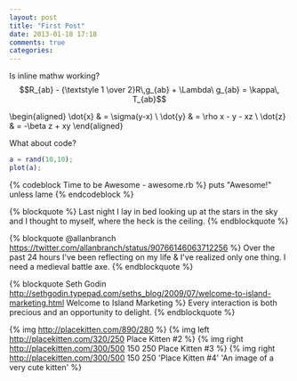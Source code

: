 ```yaml
---
layout: post
title: "First Post"
date: 2013-01-18 17:18
comments: true
categories: 
---
```


Is inline mathw working? $$R_{ab} - {\textstyle 1 \over 2}R\,g_{ab} + \Lambda\ g_{ab} = \kappa\, T_{ab}$$

\begin{aligned}
\dot{x} & = \sigma(y-x) \\
\dot{y} & = \rho x - y - xz \\
\dot{z} & = -\beta z + xy
\end{aligned}

What about code?

``` matlab [blog code test]
a = rand(10,10);
plot(a);

```

{% codeblock Time to be Awesome - awesome.rb %}
puts "Awesome!" unless lame
{% endcodeblock %}

{% blockquote %}
Last night I lay in bed looking up at the stars in the sky and I thought to myself, where the heck is the ceiling.
{% endblockquote %}

{% blockquote @allanbranch https://twitter.com/allanbranch/status/90766146063712256 %}
Over the past 24 hours I've been reflecting on my life & I've realized only one thing. I need a medieval battle axe.
{% endblockquote %}

{% blockquote Seth Godin http://sethgodin.typepad.com/seths_blog/2009/07/welcome-to-island-marketing.html Welcome to Island Marketing %}
Every interaction is both precious and an opportunity to delight.
{% endblockquote %}

{% img http://placekitten.com/890/280 %}
{% img left http://placekitten.com/320/250 Place Kitten #2 %}
{% img right http://placekitten.com/300/500 150 250 Place Kitten #3 %}
{% img right http://placekitten.com/300/500 150 250 'Place Kitten #4' 'An image of a very cute kitten' %}